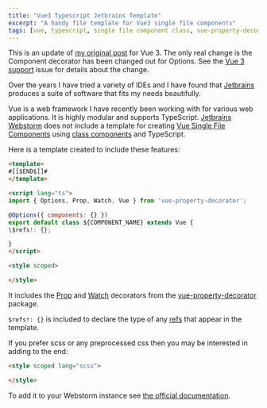 ```yaml
---
title: "Vue3 Typescript Jetbrains Template"
excerpt: "A handy file template for Vue3 single file components"
tags: [vue, typescript, single file component class, vue-property-decorator, decorator, template, webstorm, jetbrains]
---
```


This is an update of [my original post](/vue-template/) for Vue 3. 
The only real change is the Component decorator has been changed out for Options.
See the [Vue 3 support](https://github.com/kaorun343/vue-property-decorator/issues/294) issue for details about the change.

Over the years I have tried a variety of IDEs and I have found that [Jetbrains](https://www.jetbrains.com/) produces a suite of 
software that fits my needs beautifully.

Vue is a web framework I have recently been working with for various web applications. It is highly modular and supports
TypeScript. [Jetbrains Webstorm](https://www.jetbrains.com/webstorm/) does not include a template for creating 
[Vue Single File Components](https://v3.vuejs.org/guide/single-file-component.html) using [class components](https://class-component.vuejs.org/) and TypeScript.

Here is a template created to include these features:  

```html
<template>
#[[$END$]]#
</template>

<script lang="ts">
import { Options, Prop, Watch, Vue } from 'vue-property-decorator';

@Options({ components: {} })
export default class ${COMPONENT_NAME} extends Vue {
\$refs!: {};

}
</script>

<style scoped>

</style>
```

It includes the [Prop](https://github.com/kaorun343/vue-property-decorator#Prop) and [Watch](https://github.com/kaorun343/vue-property-decorator#Watch) decorators from the [vue-property-decorator](https://github.com/kaorun343/vue-property-decorator) package.

`$refs!: {}` is included to declare the type of any [refs](https://v3.vuejs.org/api/instance-properties.html#refs) that appear in the template.

If you prefer scss or any preprocessed css then you may be interested in adding to the end:
```html
<style scoped lang="scss">

</style>
``` 

To add it to your Webstorm instance see [the official documentation](https://www.jetbrains.com/help/webstorm/using-file-and-code-templates.html).

